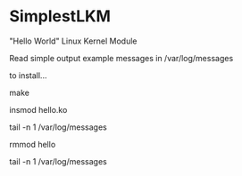 SimplestLKM
===========

"Hello World" Linux Kernel Module

Read simple output example messages in /var/log/messages

to install...

make

insmod hello.ko

tail -n 1 /var/log/messages

rmmod hello

tail -n 1 /var/log/messages
